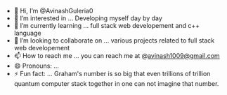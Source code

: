 - 👋 Hi, I’m @AvinashGuleria0
- 👀 I’m interested in ... Developing myself day by day
- 🌱 I’m currently learning ... full stack web developement and c++ language
- 💞️ I’m looking to collaborate on ... various projects related to full stack web  developement
- 📫 How to reach me ... you can reach me at @avinash1009@gmail.com
- 😄 Pronouns: ...
- ⚡ Fun fact: ... Graham's number is so big that even trillions of trillion quantum computer stack together in one can not imagine that number.

<!---
AvinashGuleria0/AvinashGuleria0 is a ✨ special ✨ repository because its `README.md` (this file) appears on your GitHub profile.
You can click the Preview link to take a look at your changes.
--->
